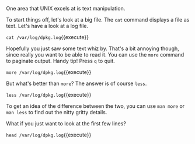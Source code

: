 One area that UNIX excels at is text manipulation.

To start things off, let's look at a big file. The `cat` command displays a file as text. Let's have a look at a log file.

`cat /var/log/dpkg.log`{{execute}}

Hopefully you just saw some text whiz by. That's a bit annoying though, since really you want to be able to read it. You can use the `more` command to paginate output. Handy tip! Press `q` to quit.

`more /var/log/dpkg.log`{{execute}}

But what's better than `more`? The answer is of course `less`.

`less /var/log/dpkg.log`{{execute}}

To get an idea of the difference between the two, you can use `man more` or `man less` to find out the nitty gritty details.

What if you just want to look at the first few lines?

`head /var/log/dpkg.log`{{execute}}
